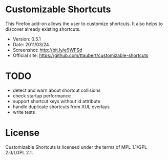 # Customizable Shortcuts

This Firefox add-on allows the user to customize shortcuts. It also helps to
discover already existing shortcuts.

- Version: 0.5.1
- Date: 2011/03/24
- Screenshot: <http://bit.ly/e9WFSd>
- Official site: <https://github.com/ttaubert/customizable-shortcuts>

# TODO

* detect and warn about shortcut collisions
* check startup performance
* support shortcut keys without id attribute
* handle duplicate shortcuts from XUL overlays
* write tests

# License

Customizable Shortcuts is licensed under the terms of MPL 1.1/GPL 2.0/LGPL 2.1.
